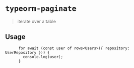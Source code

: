 # `typeorm-paginate`

> iterate over a table

## Usage

```
      for await (const user of rows<Users>({ repository: UserRepository })) {
        console.log(user);
      }
```
